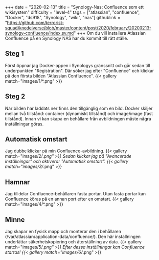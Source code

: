 +++
date = "2020-02-13"
title = "Synology-Nas: Confluence som ett wikisystem"
difficulty = "level-4"
tags = ["atlassian", "confluence", "Docker", "ds918", "Synology", "wiki", "nas"]
githublink = "https://github.com/terrorist-squad/knedelverse/blob/master/content/post/2020/february/20200213-synology-confluence/index.sv.md"
+++
Om du vill installera Atlassian Confluence på en Synology NAS har du kommit till rätt ställe.
## Steg 1
Först öppnar jag Docker-appen i Synologys gränssnitt och går sedan till underpunkten "Registration". Där söker jag efter "Confluence" och klickar på den första bilden "Atlassian Confluence".
{{< gallery match="images/1/*.png" >}}

## Steg 2
När bilden har laddats ner finns den tillgänglig som en bild. Docker skiljer mellan två tillstånd: container (dynamiskt tillstånd) och image/image (fast tillstånd). Innan vi kan skapa en behållare från avbildningen måste några inställningar göras.
## Automatisk omstart
Jag dubbelklickar på min Confluence-avbildning.
{{< gallery match="images/2/*.png" >}}
Sedan klickar jag på "Avancerade inställningar" och aktiverar "Automatisk omstart".
{{< gallery match="images/3/*.png" >}}

## Hamnar
Jag tilldelar Confluence-behållaren fasta portar. Utan fasta portar kan Confluence köras på en annan port efter en omstart.
{{< gallery match="images/4/*.png" >}}

## Minne
Jag skapar en fysisk mapp och monterar den i behållaren (/var/atlassian/application-data/confluence/). Den här inställningen underlättar säkerhetskopiering och återställning av data.
{{< gallery match="images/5/*.png" >}}
Efter dessa inställningar kan Confluence startas!
{{< gallery match="images/6/*.png" >}}